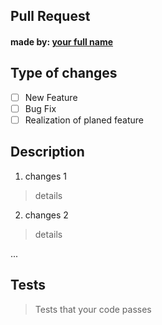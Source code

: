 ## Pull Request
#### made by: [your full name]()
## Type of changes
- [ ] New Feature
- [ ] Bug Fix
- [ ] Realization of planed feature
## Description
 1. changes 1 
> details

 2. changes 2 
> details

 ...
## Tests
> Tests that your code passes

